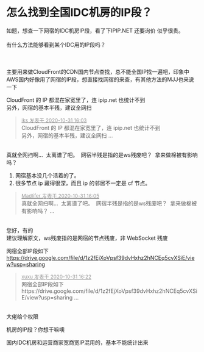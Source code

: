 # 怎么找到全国IDC机房的IP段？


如题，想查一下网宿的IDC机房IP段，看了下IPIP.NET 还要询价 似乎很贵。<br />
<br />
有什么方法能够看到某个IDC用的IP段吗？<br />
<br />
<br />
<br />
主要用来做CloudFront的CDN国内节点查找，总不能全国IP找一遍吧，印象中AWS国内好像用了网宿的IP段，想直接找网宿的来查，有其他方法的MJJ也来说一下

CloudFront 的 IP 都混在家宽里了，连 ipip.net 也统计不到<br />
另外，网宿的基本半残，建议全网扫<img id="aimg_Kao4C" onclick="zoom(this, this.src, 0, 0, 0)" class="zoom" src="https://cdn.jsdelivr.net/gh/hishis/forum-master/public/images/patch.gif" onmouseover="img_onmouseoverfunc(this)" onload="thumbImg(this)" border="0" alt="" />

<div class="quote"><blockquote><font size="2"><a href="https://www.hostloc.com/forum.php?mod=redirect&amp;goto=findpost&amp;pid=9380967&amp;ptid=760630" target="_blank"><font color="#999999">iks 发表于 2020-10-31 16:03</font></a></font><br />
CloudFront 的 IP 都混在家宽里了，连 ipip.net 也统计不到<br />
另外，网宿的基本半残，建议全网扫 ...</blockquote></div><br />
真就全网扫啊...&nbsp;&nbsp;太离谱了吧。&nbsp;&nbsp;网宿半残是指的是ws残废吧？&nbsp;&nbsp;拿来做棉被有影响吗？

1. 网宿基本没几个活着的了。<br />
2. 很多节点 ip 藏得很深，而且 ip 的邻居不一定是 cf 节点。<br />


<div class="quote"><blockquote><font size="2"><a href="https://www.hostloc.com/forum.php?mod=redirect&amp;goto=findpost&amp;pid=9380975&amp;ptid=760630" target="_blank"><font color="#999999">Madlifer 发表于 2020-10-31 16:05</font></a></font><br />
真就全网扫啊...&nbsp;&nbsp;太离谱了吧。&nbsp;&nbsp;网宿半残是指的是ws残废吧？&nbsp;&nbsp;拿来做棉被有影响吗？ ...</blockquote></div><br />
您好，有的<br />
建议理解原文，ws残废指的是网宿的节点残废，非 WebSocket 残废<img id="aimg_hO9ZI" onclick="zoom(this, this.src, 0, 0, 0)" class="zoom" src="https://cdn.jsdelivr.net/gh/hishis/forum-master/public/images/patch.gif" onmouseover="img_onmouseoverfunc(this)" onload="thumbImg(this)" border="0" alt="" />

网宿全部IP段如下<br />
https://drive.google.com/file/d/1z2fEjXoVpsf39dvHxhz2hNCEq5cvXSiE/view?usp=sharing

<div class="quote"><blockquote><font size="2"><a href="https://www.hostloc.com/forum.php?mod=redirect&amp;goto=findpost&amp;pid=9381044&amp;ptid=760630" target="_blank"><font color="#999999">xuxu 发表于 2020-10-31 16:22</font></a></font><br />
网宿全部IP段如下<br />
https://drive.google.com/file/d/1z2fEjXoVpsf39dvHxhz2hNCEq5cvXSiE/view?usp=sharing ...</blockquote></div><br />
大佬给个权限<br />


机房的IP段？你想干嘛噢

国内IDC机房和运营商家宽商宽IP混用的，基本不能统计出来
